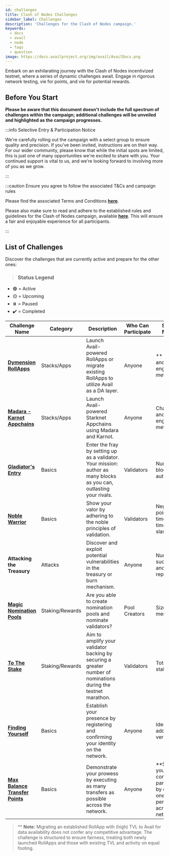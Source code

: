 ```yaml
---
id: challenges
title: Clash of Nodes Challenges
sidebar_label: Challenges
description: 'Challenges for the Clash of Nodes campaign.'
keywords:
  - docs
  - avail
  - node
  - faqs
  - question
image: https://docs.availproject.org/img/avail/AvailDocs.png
---
```


Embark on an exhilarating journey with the Clash of Nodes incentivized testnet, where a series of dynamic challenges await. Engage in rigorous network testing, vie for points, and vie for potential rewards.

## Before You Start

**Please be aware that this document doesn't include the full spectrum of challenges within the campaign; additional challenges will be unveiled and highlighted as the campaign progresses.**

:::info Selective Entry & Participation Notice

We're carefully rolling out the campaign with a select group to ensure quality and precision. If you've been invited, instructions are on their way. For our wider community, please know that while the initial spots are limited, this is just one of many opportunities we're excited to share with you. Your continued support is vital to us, and we're looking forward to involving more of you as we grow.

:::

:::caution Ensure you agree to follow the associated T&Cs and campaign rules

Please find the associated Terms and Conditions **[<ins>here</ins>](/docs/clash-of-nodes/toc.md)**.

Please also make sure to read and adhere to the established rules and guidelines for the Clash of Nodes campaign,
available **[<ins>here</ins>](/docs/clash-of-nodes/rules.md)**.
This will ensure a fair and enjoyable experience for all participants.

:::

## List of Challenges

Discover the challenges that are currently active and prepare for the other ones:

> ### Status Legend

- 🟢 = Active
- 🟡 = Upcoming
- ⏸️ = Paused
- ✔️ = Completed

| Challenge Name                                                             | Category        | Description                                                                                                          | Who Can Participate | Scoring Metrics                                                                                  | Status |
| -------------------------------------------------------------------------- | --------------- | -------------------------------------------------------------------------------------------------------------------- | ------------------- | ------------------------------------------------------------------------------------------------ | :----: |
| **[<ins>Dymension RollApps</ins>](/clash-of-nodes/dymension/)**            | Stacks/Apps     | Launch Avail-powered RollApps or migrate existing RollApps to utilize Avail as a DA layer.                           | Anyone              | \*\* TVL rise and user engagement metrics                                                        |   🟢   |
| **[<ins>Madara - Karnot Appchains</ins>](/clash-of-nodes/madara-karnot/)** | Stacks/Apps     | Launch Avail-powered Starknet Appchains using Madara and Karnot.                                                     | Anyone              | Chain usage and user engagement metrics                                                          |   🟢   |
| **[<ins>Gladiator's Entry</ins>](/category/become-a-validator/)**          | Basics          | Enter the fray by setting up as a validator. Your mission: author as many blocks as you can, outlasting your rivals. | Validators          | Number of blocks authored                                                                        |   🟢   |
| **[<ins>Noble Warrior</ins>](/category/become-a-validator/)**              | Basics          | Show your valor by adhering to the noble principles of validation.                                                   | Validators          | Negative points for: times offline, times slashed                                                |   🟢   |
| **Attacking the Treasury**                                                 | Attacks         | Discover and exploit potential vulnerabilities in the treasury or burn mechanism.                                    | Anyone              | Number of successes and failures reports                                                         |   🟢   |
| **[<ins>Magic Nomination Pools</ins>](/about/nomination-pools/)**          | Staking/Rewards | Are you able to create nomination pools and nominate validators?                                                     | Pool Creators       | Size of pool members                                                                             |   🟢   |
| **[<ins>To The Stake</ins>](/operate/validator/staking/)**                 | Staking/Rewards | Aim to amplify your validator backing by securing a greater number of nominations during the testnet marathon.       | Validators          | Total amount staked                                                                              |   🟢   |
| **[<ins>Finding Yourself</ins>](/about/identity/)**                        | Basics          | Establish your presence by registering and confirming your identity on the network.                                  | Anyone              | Identities added and verified                                                                    |   ✔️   |
| **[<ins>Max Balance Transfer Points</ins>](/about/balance-transfers)**     | Basics          | Demonstrate your prowess by executing as many transfers as possible across the network.                              | Anyone              | \*\*Showcase your consistent participation by executing one transfer per day across the network. |   ✔️   |

> \*\* **Note:** Migrating an established RollApp with (high) TVL to Avail for data availability does not confer any competitive advantage. The challenge is structured to ensure fairness, treating both newly launched RollApps and those with existing TVL and activity on equal footing.
